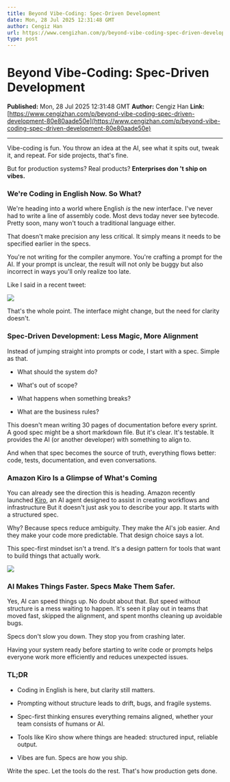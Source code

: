 ```yaml
---
title: Beyond Vibe-Coding: Spec-Driven Development
date: Mon, 28 Jul 2025 12:31:48 GMT
author: Cengiz Han
url: https://www.cengizhan.com/p/beyond-vibe-coding-spec-driven-development-80e80aade50e
type: post
---
```


# Beyond Vibe-Coding: Spec-Driven Development

**Published:** Mon, 28 Jul 2025 12:31:48 GMT
**Author:** Cengiz Han
**Link:** [https://www.cengizhan.com/p/beyond-vibe-coding-spec-driven-development-80e80aade50e](https://www.cengizhan.com/p/beyond-vibe-coding-spec-driven-development-80e80aade50e)

---

Vibe-coding is fun. You throw an idea at the AI, see what it spits out, tweak
it, and repeat. For side projects, that's fine.

But for production systems? Real products? **Enterprises don 't ship on
vibes.**

### We're Coding in English Now. So What?

We're heading into a world where English _is_ the new interface. I've never
had to write a line of assembly code. Most devs today never see bytecode.
Pretty soon, many won't touch a traditional language either.

That doesn't make precision any less critical. It simply means it needs to be
specified earlier in the specs.

You're not writing for the compiler anymore. You're crafting a prompt for the
AI. If your prompt is unclear, the result will not only be buggy but also
incorrect in ways you'll only realize too late.

Like I said in a recent tweet:

[![](https://substackcdn.com/image/fetch/$s_!p1d5!,w_1456,c_limit,f_auto,q_auto:good,fl_progressive:steep/https%3A%2F%2Fsubstack-post-media.s3.amazonaws.com%2Fpublic%2Fimages%2F76b0810b-dd71-4dc5-8594-26795512e689_1192x410.png)](https://x.com/hancengiz/status/1945469135829299393)

That's the whole point. The interface might change, but the need for clarity
doesn't.

### Spec-Driven Development: Less Magic, More Alignment

Instead of jumping straight into prompts or code, I start with a spec. Simple
as that.

  * What should the system do?

  * What's out of scope?

  * What happens when something breaks?

  * What are the business rules?

This doesn't mean writing 30 pages of documentation before every sprint. A
good spec might be a short markdown file. But it's clear. It's testable. It
provides the AI (or another developer) with something to align to.

And when that spec becomes the source of truth, everything flows better: code,
tests, documentation, and even conversations.

### Amazon Kiro Is a Glimpse of What's Coming

You can already see the direction this is heading. Amazon recently launched
[Kiro](https://kiro.dev/docs/specs/concepts/), an AI agent designed to assist
in creating workflows and infrastructure But it doesn't just ask you to
describe your app. It starts with a structured spec.

Why? Because specs reduce ambiguity. They make the AI's job easier. And they
make your code more predictable. That design choice says a lot.

This spec-first mindset isn't a trend. It's a design pattern for tools that
want to build things that actually work.

[![](https://substackcdn.com/image/fetch/$s_!zcIA!,w_1456,c_limit,f_auto,q_auto:good,fl_progressive:steep/https%3A%2F%2Fsubstack-post-media.s3.amazonaws.com%2Fpublic%2Fimages%2Fd231f150-cc0e-4977-bddb-cf92eb60171d_1024x751.png)](https://substackcdn.com/image/fetch/$s_!zcIA!,f_auto,q_auto:good,fl_progressive:steep/https%3A%2F%2Fsubstack-post-media.s3.amazonaws.com%2Fpublic%2Fimages%2Fd231f150-cc0e-4977-bddb-cf92eb60171d_1024x751.png)

### AI Makes Things Faster. Specs Make Them Safer.

Yes, AI can speed things up. No doubt about that. But speed without structure
is a mess waiting to happen. It's seen it play out in teams that moved fast,
skipped the alignment, and spent months cleaning up avoidable bugs.

Specs don't slow you down. They stop you from crashing later.

Having your system ready before starting to write code or prompts helps
everyone work more efficiently and reduces unexpected issues.

### TL;DR

  * Coding in English is here, but clarity still matters.

  * Prompting without structure leads to drift, bugs, and fragile systems.

  * Spec-first thinking ensures everything remains aligned, whether your team consists of humans or AI.

  * Tools like Kiro show where things are headed: structured input, reliable output.

  * Vibes are fun. Specs are how you ship.

Write the spec. Let the tools do the rest. That's how production gets done.
